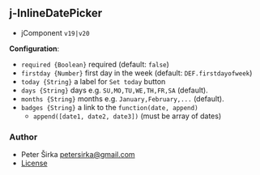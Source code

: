 ## j-InlineDatePicker

- jComponent `v19|v20`

__Configuration__:

- `required {Boolean}` required (default: `false`)
- `firstday {Number}` first day in the week (default: `DEF.firstdayofweek`)
- `today {String}` a label for `Set today` button
- `days {String}` days e.g. `SU,MO,TU,WE,TH,FR,SA` (default).
- `months {String}` months e.g. `January,February,...` (default).
- `badges {String}` a link to the `function(date, append)`
	- `append([date1, date2, date3])` (must be array of dates)

### Author

- Peter Širka <petersirka@gmail.com>
- [License](https://www.totaljs.com/license/)
